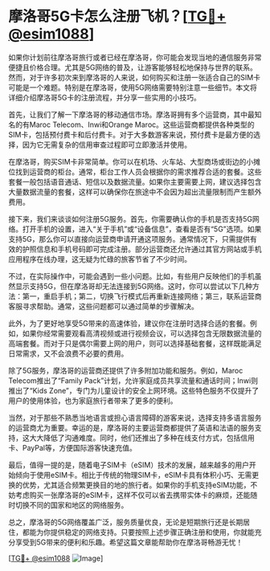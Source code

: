 # 摩洛哥5G卡怎么注册飞机？[[TG💪+ @esim1088](https://t.me/s/esim1088)]

如果你计划前往摩洛哥旅行或者已经在摩洛哥，你可能会发现当地的通信服务非常便捷且价格合理。尤其是5G网络的普及，让游客能够轻松地保持与世界的联系。然而，对于许多初次来到摩洛哥的人来说，如何购买和注册一张适合自己的SIM卡可能是一个难题。特别是在摩洛哥，使用5G网络需要特别注意一些细节。本文将详细介绍摩洛哥5G卡的注册流程，并分享一些实用的小技巧。

首先，让我们了解一下摩洛哥的移动通信市场。摩洛哥拥有多个运营商，其中最知名的有Maroc Telecom、Inwi和Orange Maroc。这些运营商都提供各种类型的SIM卡，包括预付费卡和后付费卡。对于大多数游客来说，预付费卡是最方便的选择，因为它无需复杂的信用审查过程即可立即激活并使用。

在摩洛哥，购买SIM卡非常简单。你可以在机场、火车站、大型商场或街边的小摊位找到运营商的柜台。通常，柜台工作人员会根据你的需求推荐合适的套餐。这些套餐一般包括语音通话、短信以及数据流量。如果你主要需要上网，建议选择包含大量数据流量的套餐，这样可以确保你在旅途中不会因为超出流量限制而产生额外费用。

接下来，我们来谈谈如何注册5G服务。首先，你需要确认你的手机是否支持5G网络。打开手机的设置，进入“关于手机”或“设备信息”，查看是否有“5G”选项。如果支持5G，那么你可以直接向运营商申请开通这项服务。通常情况下，只需提供有效的护照信息和手机号码即可完成注册。部分运营商还允许通过其官方网站或手机应用程序在线办理，这无疑为忙碌的旅客节省了不少时间。

不过，在实际操作中，可能会遇到一些小问题。比如，有些用户反映他们的手机虽然显示支持5G，但在摩洛哥却无法连接到5G网络。这时，你可以尝试以下几种方法：第一，重启手机；第二，切换飞行模式后再重新连接网络；第三，联系运营商客服寻求帮助。通常，这些问题都可以通过简单的步骤解决。

此外，为了更好地享受5G带来的高速体验，建议你在注册时选择合适的套餐。例如，如果你经常需要观看高清视频或进行视频会议，可以选择包含无限数据流量的高端套餐。而对于只是偶尔需要上网的用户，则可以选择基础套餐，这样既能满足日常需求，又不会浪费不必要的费用。

除了5G服务，摩洛哥的运营商还提供了许多附加功能和服务。例如，Maroc Telecom推出了“Family Pack”计划，允许家庭成员共享流量和通话时间；Inwi则推出了“Kids Zone”，专门为儿童设计的安全上网环境。这些特色服务不仅提升了用户的使用体验，也为家庭旅行者带来了更多的便利。

当然，对于那些不熟悉当地语言或担心语言障碍的游客来说，选择支持多语言服务的运营商尤为重要。幸运的是，摩洛哥的主要运营商都提供了英语和法语的服务支持，这大大降低了沟通难度。同时，他们还推出了多种在线支付方式，包括信用卡、PayPal等，方便国际游客快速充值。

最后，值得一提的是，随着电子SIM卡（eSIM）技术的发展，越来越多的用户开始倾向于使用eSIM卡。相比于传统的物理SIM卡，eSIM卡具有体积小巧、无需更换的优势，尤其适合频繁更换目的地的旅行者。如果你的手机支持eSIM功能，不妨考虑购买一张摩洛哥的eSIM卡，这样不仅可以省去携带实体卡的麻烦，还能随时切换不同的国家和地区的网络服务。

总之，摩洛哥的5G网络覆盖广泛，服务质量优良，无论是短期旅行还是长期居住，都能为你提供稳定的网络支持。只要按照上述步骤正确注册和使用，你就能充分享受到5G带来的便利和乐趣。希望这篇文章能帮助你在摩洛哥畅游无忧！

[[TG💪+ @esim1088](https://t.me/s/esim1088) ![Image](https://i.postimg.cc/4NQfJmqS/Snipaste-2025-05-13-00-14-12.png)]